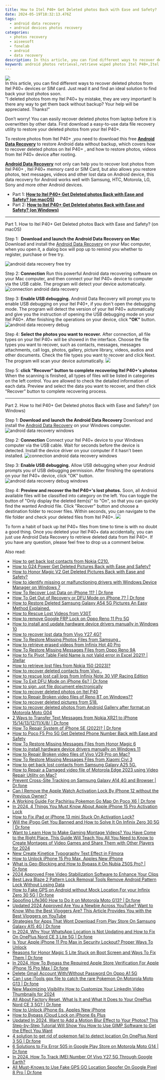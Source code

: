 ```yaml
---
title: How to Itel P40+ Get Deleted photos Back with Ease and Safety?
date: 2024-05-19T18:32:13.476Z
tags: 
  - android data recovery
  - android devices photos recovery
categories: 
  - photos recovery
  - aiseesoft
  - fonelab
  - android
  - data recovery
description: In this article, you can find different ways to recover deleted photos from Itel P40+ devices or SIM card. Just read it and find an ideal solution to find back your lost photos soon.
keyword: android photos retrieval,retrieve wiped photos Itel P40+,Itel P40+ photos recovery,undelete photos from Itel P40+,unerase photos,save erased photos from Itel P40+,how to recover photos Itel P40+,Itel P40+ reset but recover photos,recover deleted photos 2018 for Itel P40+,extract photos from water damaged phone Itel P40+,how to retrieve photos from Itel P40+,Itel P40+ all photos delete
---
```


<img src="https://img0mobiles.techidaily.com/images/best-assets/devices/itel/itel-p40plus/3.jpg" class="atpl-imgstyle"  />

<div class="atpl-content atpl-for-fonelab-android recover-photos">

<div class="atpl-post-description-part-1">
In this article, you can find different ways to recover deleted photos from Itel P40+ devices or SIM card. Just read it and find an ideal solution to find back your lost photos soon.
</div>



<div class="atpl-post-description-part-2">
<div class="tpl-content-sub-paragraph-question">
  "I deleted photos from my Itel P40+  by mistake, they are very important! Is there any way to get them back without backup? Your help will be appreciated. Thanks!"
</div>
<div class="tpl-content-sub-paragraph-content">
<p>
  Don’t worry! You can easily recover deleted photos from laptop before it is overwritten by other data. First download a easy-to-use data file recovery utility to restore your deleted photos from your Itel P40+.
</p>
</div>
</div>

<div class="atpl-post-description-part-3">
<div class="tpl-content-sub-paragraph-content">
  <p>
    To restore photos from Itel P40+ ,you need to download this free <a href="https://tools.techidaily.com/aiseesoft-android-data-recovery/" ><strong>Android Data Recovery</strong></a> to restore Android data without backup, which covers how to recover deleted photos on Itel P40+ , and how to restore photos, videos from Itel P40+ device after rooting.
  </p>
</div>

<div class="tpl-content-sub-paragraph-content">
  <p>
    <a href="https://tools.techidaily.com/aiseesoft-android-data-recovery/" ><strong>Android Data Recovery</strong></a> not only can help you to recover lost photos from Itel P40+ , Itel P40+ memory card or SIM Card, but also allows you restore photos, text messages, videos and other lost data on Android device, this data recovery for Android works well with Samsung, HTC, Motorola, LG, Sony and more other Android devices.
  </p>
</div>
</div>

<ul>
  <li>Part 1: <strong><a href="#p1"> How to Itel P40+ Get Deleted photos Back with Ease and Safety?  (on macOS)</a></strong></li>
  <li>Part 2: <strong><a href="#p2"> How to Itel P40+ Get Deleted photos Back with Ease and Safety?  (on Windows)</a></strong></li>
</ul>




<!-- Part 1 -->
<a id="p1" name="p1" ></a><hr>

<div>
  <span class="atpl-step-part-style">Part 1. How to Itel P40+ Get Deleted photos Back with Ease and Safety? (on macOS)</span>
</div>  

<span class="atpl-stepstyle-a"><span>Step 1: </span></span> <strong>Download and launch the Android Data Recovery on Mac</strong>
Download and install the <a href="https://tools.techidaily.com/aiseesoft-android-data-recovery/" >Android Data Recovery</a> on your Mac computer, when you open it, a dialog box will pop up to remind you whether to register, purchase or free try.

<img src="https://tools.techidaily.com/images/apps/aiseesoft/android-data-recovery/mac-free-try.png" class="atpl-imgstyle" alt="android data recovery free try" />

<span class="atpl-stepstyle-a"><span>Step 2: </span></span> <strong>Connection</strong>
Run this powerful Android data recovering software on your Mac computer, and then connect your Itel P40+ device to computer via the USB cable. The program will detect your device automatically.
<img src="https://tools.techidaily.com/images/apps/aiseesoft/android-data-recovery/mac-connection-interface.jpg" class="atpl-imgstyle" alt="connection android data recovery" />

<span class="atpl-stepstyle-a"><span>Step 3: </span></span> <strong>Enable USB debugging.</strong>
Android Data Recovery will prompt you to enable USB debugging on your Itel P40+, if you don't open the debugging mode. The program will detect the version of your Itel P40+ automatically and give you the instruction of opening the USB debugging mode on your Itel P40+. After finishing the operations on your device, click <strong>"OK"</strong> button.
<img src="https://tools.techidaily.com/images/apps/aiseesoft/android-data-recovery/mac-android-usb-debug.jpg"  class="atpl-imgstyle" alt="android data recovery debug" />

<span class="atpl-stepstyle-a"><span>Step 4: </span></span> <strong>Select the photos you want to recover.</strong>
After connection, all file types on your Itel P40+ will be showed in the interface. Choose the file types you want to recover, such as contacts, messages, messages attachments, call logs, photos, gallery, picture library, videos, audios and other documents. Check the file types you want to recover and click Next. The program will scan your device automatically.
<img src="https://tools.techidaily.com/images/apps/aiseesoft/android-data-recovery/mac-choose-type-photos.jpg" class="atpl-imgstyle"  />

<span class="atpl-stepstyle-a"><span>Step 5: </span></span> <strong>click "Recover" button to  complete recovering Itel P40+'s photos</strong>
When the scanning is finished, all types of files will be listed in categories on the left control. You are allowed to check the detailed information of each data. Preview and select the data you want to recover, and then click "Recover" button to complete recovering process.


<a id="p2" name="p2"></a><hr>

<!-- Part 2 -->
<div>
  <span class="atpl-step-part-style">Part 2. How to Itel P40+ Get Deleted photos Back with Ease and Safety? (on Windows)</span>
</div>

<span class="atpl-stepstyle-a"><span>Step 1: </span></span> <strong>Download and launch the Android Data Recovery</strong>
Download and install the <a href="https://tools.techidaily.com/aiseesoft-android-data-recovery/" >Android Data Recovery</a> on your Windows computer.
<img src="https://tools.techidaily.com/images/apps/aiseesoft/android-data-recovery/win-start-interface.png"  class="atpl-imgstyle" alt="android data recovery windows" />

<span class="atpl-stepstyle-a"><span>Step 2: </span></span> <strong>Connection</strong>
Connect your Itel P40+ device to your Windows computer via the USB cable. Wait for seconds before the device is detected. Install the device driver on your computer if it hasn't been installed.
<img src="https://tools.techidaily.com/images/apps/aiseesoft/android-data-recovery/win-connection-interface.png" class="atpl-imgstyle" alt="connection android data recovery windows" />

<span class="atpl-stepstyle-a"><span>Step 3: </span></span> <strong>Enable USB debugging.</strong>
Allow USB debugging when your Android prompts you of USB debugging permission. After finishing the operations on your Itel P40+ device, click "OK" button.
<img src="https://tools.techidaily.com/images/apps/aiseesoft/android-data-recovery/win-android-usb-debug.png" class="atpl-imgstyle" alt="android data recovery debug windows" />

<span class="atpl-stepstyle-a"><span>Step 4: </span></span> <strong>Preview and recover the Itel P40+'s lost photos.</strong>
Soon, all Android available files will be classified into category on the left. You can toggle the button of "Only display the deleted item(s)" to "On", so that you can quickly find the wanted Android file. Click "Recover" button and choose a destination folder to recover files. Within seconds, you can navigate to the file folder and check your deleted files from Itel P40+.
<img src="https://tools.techidaily.com/images/apps/aiseesoft/android-data-recovery/win-recover-photos.png" class="atpl-imgstyle"  />

<div class="atpl-post-description-part-4">
<div class="tpl-content-sub-paragraph-normal">
  <p>
    To form a habit of back up Itel P40+ files from time to time is with no doubt a good thing. Once you deleted your Itel P40+ data accidentally, you can just use Android Data Recovery to retrieve deleted data from Itel P40+. If you have any question, please feel free to drop us a comment below.
  </p>
</div>
</div>

<ins class="adsbygoogle"
     style="display:block"
     data-ad-client="ca-pub-7571918770474297"
     data-ad-slot="8358498916"
     data-ad-format="auto"
     data-full-width-responsive="true"></ins>



</div>
<ins class="adsbygoogle"
    style="display:block"
    data-ad-format="autorelaxed"
    data-ad-client="ca-pub-7571918770474297"
    data-ad-slot="1223367746"></ins>

<span class="atpl-alsoreadstyle">Also read:</span>
<div><ul>
<li><a href="https://blog-min.techidaily.com/how-to-get-back-lost-contacts-from-nokia-c210-by-fonelab-android-recover-contacts/"><u>How to get back lost contacts from Nokia C210.</u></a></li>
<li><a href="https://blog-min.techidaily.com/how-to-g24-power-get-deleted-pictures-back-with-ease-and-safety-by-fonelab-android-recover-pictures/"><u>How to G24 Power Get Deleted Pictures Back with Ease and Safety?</u></a></li>
<li><a href="https://blog-min.techidaily.com/how-to-honor-magic-v2-get-deleted-pictures-back-with-ease-and-safety-by-fonelab-android-recover-pictures/"><u>How to Honor Magic V2 Get Deleted Pictures Back with Ease and Safety?</u></a></li>
<li><a href="https://blog-min.techidaily.com/how-to-identify-missing-or-malfunctioning-drivers-with-windows-device-manager-on-windows-7-by-drivereasy-guide/"><u>How to identify missing or malfunctioning drivers with Windows Device Manager on Windows 7</u></a></li>
<li><a href="https://blog-min.techidaily.com/how-to-recover-lost-data-on-iphone-11-drfone-by-drfone-ios-data-recovery-ios-data-recovery/"><u>How To Recover Lost Data on iPhone 11? | Dr.fone</u></a></li>
<li><a href="https://blog-min.techidaily.com/how-to-get-out-of-recovery-or-dfu-mode-on-iphone-7-drfone-by-drfone-ios-system-repair-ios-system-repair/"><u>How To Get Out of Recovery or DFU Mode on iPhone 7? | Dr.fone</u></a></li>
<li><a href="https://blog-min.techidaily.com/how-to-restore-deleted-samsung-galaxy-a54-5g-pictures-an-easy-method-explained-by-fonelab-android-recover-pictures/"><u>How to Restore Deleted Samsung Galaxy A54 5G Pictures  An Easy Method Explained.</u></a></li>
<li><a href="https://blog-min.techidaily.com/how-to-rescue-lost-videos-from-v30t-by-fonelab-android-recover-video/"><u>How to Rescue Lost Videos from V30T</u></a></li>
<li><a href="https://blog-min.techidaily.com/how-to-remove-google-frp-lock-on-oppo-reno-11-pro-5g-by-drfone-android-unlock-remove-google-frp/"><u>How to remove Google FRP Lock on Oppo Reno 11 Pro 5G</u></a></li>
<li><a href="https://blog-min.techidaily.com/how-to-install-and-update-hardware-device-drivers-manually-in-windows-10-by-drivereasy-guide/"><u>How to install and update hardware device drivers manually in Windows 10</u></a></li>
<li><a href="https://blog-min.techidaily.com/how-to-recover-lost-data-from-vivo-y27-4g-by-fonelab-android-recover-data/"><u>How to recover lost data from Vivo Y27 4G?</u></a></li>
<li><a href="https://blog-min.techidaily.com/how-to-restore-missing-photos-files-from-samsung-by-fonelab-android-recover-photos/"><u>How To  Restore Missing Photos Files from Samsung .</u></a></li>
<li><a href="https://blog-min.techidaily.com/how-to-retrieve-erased-videos-from-infinix-hot-40-pro-by-fonelab-android-recover-video/"><u>How to retrieve erased videos from Infinix Hot 40 Pro</u></a></li>
<li><a href="https://blog-min.techidaily.com/how-to-restore-missing-messages-files-from-oppo-reno-9a-by-fonelab-android-recover-messages/"><u>How To  Restore Missing Messages Files from Oppo Reno 9A</u></a></li>
<li><a href="https://blog-min.techidaily.com/how-to-fix-pivot-table-field-name-is-not-valid-error-in-excel-2021-stellar-by-stellar-guide/"><u>How to fix Pivot Table Field Name is not Valid error in Excel 2021? | Stellar</u></a></li>
<li><a href="https://blog-min.techidaily.com/how-to-retrieve-lost-files-from-nokia-150-2023-by-fonelab-android-recover-data/"><u>How to retrieve lost files from Nokia 150 (2023)?</u></a></li>
<li><a href="https://blog-min.techidaily.com/how-to-recover-deleted-contacts-from-vivo-by-fonelab-android-recover-contacts/"><u>How to recover deleted contacts from Vivo .</u></a></li>
<li><a href="https://blog-min.techidaily.com/how-to-rescue-lost-call-logs-from-infinix-note-30-vip-racing-edition-by-fonelab-android-recover-call-logs/"><u>How to rescue lost call logs from Infinix Note 30 VIP Racing Edition</u></a></li>
<li><a href="https://blog-min.techidaily.com/how-to-exit-dfu-mode-on-iphone-6s-drfone-by-drfone-ios-system-repair-ios-system-repair/"><u>How To Exit DFU Mode on iPhone 6s? | Dr.fone</u></a></li>
<li><a href="https://blog-min.techidaily.com/how-to-sign-uot-file-document-electronically-by-ldigisigner-sign-a-word-sign-a-word/"><u>How to sign .uot file document electronically</u></a></li>
<li><a href="https://blog-min.techidaily.com/how-to-recover-deleted-photos-on-itel-p40-by-stellar-photo-recovery-android-mobile-photo-recover/"><u>How to recover deleted photos on Itel P40</u></a></li>
<li><a href="https://blog-min.techidaily.com/how-to-repair-broken-video-files-of-reno-8t-on-windows-by-stellar-video-repair-mobile-video-repair/"><u>How to Repair Broken video files of Reno 8T on Windows??</u></a></li>
<li><a href="https://blog-min.techidaily.com/how-to-recover-deleted-pictures-from-s18-by-fonelab-android-recover-pictures/"><u>How to recover deleted pictures from S18.</u></a></li>
<li><a href="https://blog-min.techidaily.com/how-to-recover-deleted-photos-from-android-gallery-after-format-on-motorola-moto-g04-by-stellar-photo-recovery-android-mobile-photo-recover/"><u>How to recover deleted photos from Android Gallery after format on Motorola Moto G04</u></a></li>
<li><a href="https://blog-min.techidaily.com/2-ways-to-transfer-text-messages-from-nokia-xr21-to-iphone-1514131211x8-drfone-by-drfone-transfer-from-android-transfer-from-android/"><u>2 Ways to Transfer Text Messages from Nokia XR21 to iPhone 15/14/13/12/11/X/8/ | Dr.fone</u></a></li>
<li><a href="https://blog-min.techidaily.com/how-to-repair-system-of-iphone-se-2022-drfone-by-drfone-ios-system-repair-ios-system-repair/"><u>How To Repair System of iPhone SE (2022)? | Dr.fone</u></a></li>
<li><a href="https://blog-min.techidaily.com/how-to-poco-f5-pro-5g-get-deleted-phone-number-back-with-ease-and-safety-by-fonelab-android-recover-contacts/"><u>How to Poco F5 Pro 5G Get Deleted Phone Number Back with Ease and Safety</u></a></li>
<li><a href="https://blog-min.techidaily.com/how-to-restore-missing-messages-files-from-honor-magic-6-by-fonelab-android-recover-messages/"><u>How To  Restore Missing Messages Files from Honor Magic 6</u></a></li>
<li><a href="https://blog-min.techidaily.com/how-to-install-hardware-device-drivers-manually-on-windows-11-by-drivereasy-guide/"><u>How to install hardware device drivers manually on Windows 11</u></a></li>
<li><a href="https://blog-min.techidaily.com/how-to-repair-broken-video-files-of-vivo-v29-pro-on-mac-by-stellar-video-repair-mobile-video-repair/"><u>How to Repair Broken video files of Vivo V29 Pro on Mac?</u></a></li>
<li><a href="https://blog-min.techidaily.com/how-to-restore-missing-messages-files-from-xiaomi-civi-3-by-fonelab-android-recover-messages/"><u>How To  Restore Missing Messages Files from Xiaomi Civi 3</u></a></li>
<li><a href="https://blog-min.techidaily.com/how-to-get-back-lost-contacts-from-samsung-galaxy-a25-5g-by-fonelab-android-recover-contacts/"><u>How to get back lost contacts from Samsung Galaxy A25 5G.</u></a></li>
<li><a href="https://blog-min.techidaily.com/how-to-repair-a-damaged-video-file-of-motorola-edge-2023-using-video-repair-utility-on-mac-by-stellar-video-repair-mobile-video-repair/"><u>How to Repair a Damaged video file of Motorola Edge 2023 using Video Repair Utility on Mac?</u></a></li>
<li><a href="https://fake-location.techidaily.com/prevent-cross-site-tracking-on-samsung-galaxy-a14-4g-and-browser-drfone-by-drfone-virtual-android/"><u>Prevent Cross-Site Tracking on Samsung Galaxy A14 4G and Browser | Dr.fone</u></a></li>
<li><a href="https://apple-account.techidaily.com/can-i-remove-the-apple-watch-activation-lock-by-iphone-12-without-the-previous-owner-by-drfone-ios/"><u>Can I Remove the Apple Watch Activation Lock By iPhone 12 without the Previous Owner?</u></a></li>
<li><a href="https://pokemon-go-android.techidaily.com/a-working-guide-for-pachirisu-pokemon-go-map-on-poco-x6-drfone-by-drfone-virtual-android/"><u>A Working Guide For Pachirisu Pokemon Go Map On Poco X6 | Dr.fone</u></a></li>
<li><a href="https://activate-lock.techidaily.com/in-2024-4-things-you-must-know-about-apple-iphone-15-pro-activation-lock-by-drfone-ios/"><u>In 2024, 4 Things You Must Know About Apple iPhone 15 Pro Activation Lock</u></a></li>
<li><a href="https://activate-lock.techidaily.com/how-to-fix-ipad-or-iphone-13-mini-stuck-on-activation-lock-by-drfone-ios/"><u>How to Fix iPad or iPhone 13 mini Stuck On Activation Lock?</u></a></li>
<li><a href="https://fake-location.techidaily.com/will-the-ipogo-get-you-banned-and-how-to-solve-it-on-infinix-zero-30-5g-drfone-by-drfone-virtual-android/"><u>Will the iPogo Get You Banned and How to Solve It On Infinix Zero 30 5G | Dr.fone</u></a></li>
<li><a href="https://ai-editing-video.techidaily.com/1713951844074-want-to-learn-how-to-make-gaming-montage-videos-you-have-come-to-the-right-place-this-guide-will-teach-you-all-you-need-to-know-to-create-montages-of-video-/"><u>Want to Learn How to Make Gaming Montage Videos? You Have Come to the Right Place. This Guide Will Teach You All You Need to Know to Create Montages of Video Games and Share Them with Other Players for 2024</u></a></li>
<li><a href="https://ai-editing-video.techidaily.com/new-create-kinetice-typography-text-effect-in-filmora/"><u>New Create Kinetice Typography Text Effect in Filmora</u></a></li>
<li><a href="https://ios-unlock.techidaily.com/how-to-unlock-iphone-15-pro-max-apples-new-iphone-by-drfone-ios/"><u>How to Unlock iPhone 15 Pro Max, Apples New iPhone</u></a></li>
<li><a href="https://fake-location.techidaily.com/what-is-geo-blocking-and-how-to-bypass-it-on-nubia-z50s-pro-drfone-by-drfone-virtual-android/"><u>What is Geo-Blocking and How to Bypass it On Nubia Z50S Pro? | Dr.fone</u></a></li>
<li><a href="https://ai-vdieo-software.techidaily.com/2024-approved-free-video-stabilization-software-to-enhance-your-clips/"><u>2024 Approved Free Video Stabilization Software to Enhance Your Clips</u></a></li>
<li><a href="https://android-unlock.techidaily.com/best-lava-blaze-2-pattern-lock-removal-tools-remove-android-pattern-lock-without-losing-data-by-drfone-android/"><u>Best Lava Blaze 2 Pattern Lock Removal Tools Remove Android Pattern Lock Without Losing Data</u></a></li>
<li><a href="https://android-location.techidaily.com/how-to-fake-gps-on-android-without-mock-location-for-your-infinix-zero-30-5g-drfone-by-drfone-virtual/"><u>How to Fake GPS on Android without Mock Location For your Infinix Zero 30 5G | Dr.fone</u></a></li>
<li><a href="https://fake-location.techidaily.com/spoofing-life360-how-to-do-it-on-motorola-moto-g13-drfone-by-drfone-virtual-android/"><u>Spoofing Life360 How to Do it on Motorola Moto G13? | Dr.fone</u></a></li>
<li><a href="https://ai-video-editing.techidaily.com/updated-2024-approved-are-you-a-newbie-across-youtube-want-to-know-who-the-best-vloggers-are-this-article-provides-you-with-the-best-vloggers-on-youtube/"><u>Updated 2024 Approved Are You a Newbie Across YouTube? Want to Know Who the Best Vloggers Are? This Article Provides You with the Best Vloggers on YouTube</u></a></li>
<li><a href="https://fix-guide.techidaily.com/strategies-for-apps-that-wont-download-from-play-store-on-samsung-galaxy-a15-4g-drfone-by-drfone-fix-android-problems-fix-android-problems/"><u>Strategies for Apps That Wont Download From Play Store On Samsung Galaxy A15 4G | Dr.fone</u></a></li>
<li><a href="https://location-social.techidaily.com/in-2024-why-your-whatsapp-location-is-not-updating-and-how-to-fix-on-oneplus-nord-ce-3-lite-5g-drfone-by-drfone-virtual-android/"><u>In 2024, Why Your WhatsApp Location is Not Updating and How to Fix On OnePlus Nord CE 3 Lite 5G | Dr.fone</u></a></li>
<li><a href="https://ios-unlock.techidaily.com/is-your-apple-iphone-11-pro-max-in-security-lockout-proper-ways-to-unlock-by-drfone-ios/"><u>Is Your Apple iPhone 11 Pro Max in Security Lockout? Proper Ways To Unlock</u></a></li>
<li><a href="https://fix-guide.techidaily.com/reasons-for-honor-magic-5-lite-stuck-on-boot-screen-and-ways-to-fix-them-drfone-by-drfone-fix-android-problems-fix-android-problems/"><u>Reasons for Honor Magic 5 Lite Stuck on Boot Screen and Ways To Fix Them | Dr.fone</u></a></li>
<li><a href="https://iphone-unlock.techidaily.com/in-2024-how-to-bypass-the-required-apple-store-verification-for-apple-iphone-15-pro-max-drfone-by-drfone-ios/"><u>In 2024, How To Bypass the Required Apple Store Verification For Apple iPhone 15 Pro Max | Dr.fone</u></a></li>
<li><a href="https://easy-unlock-android.techidaily.com/delete-gmail-account-withwithout-password-on-oppo-a1-5g-by-drfone-android/"><u>Delete Gmail Account With/Without Password On Oppo A1 5G</u></a></li>
<li><a href="https://android-pokemon-go.techidaily.com/can-i-use-itools-gpx-file-to-catch-the-rare-pokemon-on-motorola-moto-g13-drfone-by-drfone-virtual-android/"><u>Can I use iTools gpx file to catch the rare Pokemon On Motorola Moto G13 | Dr.fone</u></a></li>
<li><a href="https://ai-video-apps.techidaily.com/new-maximizing-visibility-how-to-customize-your-linkedin-video-thumbnails-for-2024/"><u>New Maximizing Visibility How to Customize Your LinkedIn Video Thumbnails for 2024</u></a></li>
<li><a href="https://phone-solutions.techidaily.com/all-about-factory-reset-what-is-it-and-what-it-does-to-your-oneplus-nord-ce-3-5g-drfone-by-drfone-reset-android-reset-android/"><u>All About Factory Reset, What Is It and What It Does to Your OnePlus Nord CE 3 5G? | Dr.fone</u></a></li>
<li><a href="https://ios-unlock.techidaily.com/how-to-unlock-iphone-6s-apples-new-iphone-by-drfone-ios/"><u>How to Unlock iPhone 6s, Apples New iPhone</u></a></li>
<li><a href="https://activate-lock.techidaily.com/how-to-bypass-icloud-lock-on-iphone-6s-plus-by-drfone-ios/"><u>How to Bypass iCloud Lock on iPhone 6s Plus</u></a></li>
<li><a href="https://ai-video-editing.techidaily.com/updated-in-2024-want-to-add-a-motion-blur-effect-to-your-photos-this-step-by-step-tutorial-will-show-you-how-to-use-gimp-software-to-get-the-effect-you-want/"><u>Updated In 2024, Want to Add a Motion Blur Effect to Your Photos? This Step-by-Step Tutorial Will Show You How to Use GIMP Software to Get the Effect You Want</u></a></li>
<li><a href="https://android-pokemon-go.techidaily.com/4-solution-to-get-rid-of-pokemon-fail-to-detect-location-on-oneplus-nord-3-5g-drfone-by-drfone-virtual-android/"><u>4 solution to get rid of pokemon fail to detect location On OnePlus Nord 3 5G | Dr.fone</u></a></li>
<li><a href="https://howto.techidaily.com/6-solutions-to-fix-error-505-in-google-play-store-on-motorola-moto-g14-drfone-by-drfone-fix-android-problems-fix-android-problems/"><u>6 Solutions to Fix Error 505 in Google Play Store on Motorola Moto G14 | Dr.fone</u></a></li>
<li><a href="https://android-unlock.techidaily.com/in-2024-how-to-track-imei-number-of-vivo-y27-5g-through-google-earth-by-drfone-android/"><u>In 2024, How To Track IMEI Number Of Vivo Y27 5G Through Google Earth?</u></a></li>
<li><a href="https://location-fake.techidaily.com/all-must-knows-to-use-fake-gps-go-location-spoofer-on-google-pixel-8-pro-drfone-by-drfone-virtual-android/"><u>All Must-Knows to Use Fake GPS GO Location Spoofer On Google Pixel 8 Pro | Dr.fone</u></a></li>
</ul></div>


